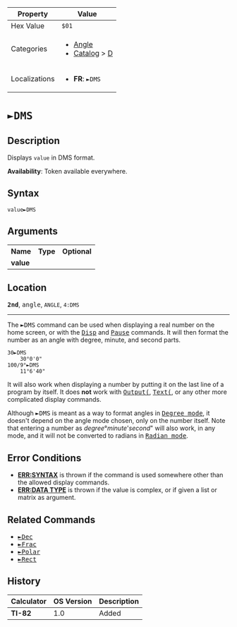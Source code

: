 | Property      | Value |
|---------------|-------|
| Hex Value     | `$01`|
| Categories    | <ul><li>[Angle](<../categories/Angle.md>)</li><li>[Catalog](<../categories/Catalog.md>) > [D](<../categories/Catalog.md#D>)</li></ul> |
| Localizations | <ul><li><b>FR</b>: `►DMS`</li></ul> |

# `►DMS`

## Description
Displays `value` in DMS format.


<b>Availability</b>: Token available everywhere.

## Syntax
`value►DMS`

## Arguments
<table>
<tr><th>Name</th><th>Type</th><th>Optional</th></tr>

<tr><td><b>value</b></td><td></td><td></td></tr>

</table>

## Location
<tt><kbd><b>2nd</b></kbd></tt>, <kbd>angle</kbd>, `ANGLE`, `4:DMS`
<hr>

The <tt>►DMS</tt> command can be used when displaying a real number on the home screen, or with the <tt><a href="Disp.md">Disp</a></tt> and <tt><a href="Pause.md">Pause</a></tt> commands. It will then format the number as an angle with degree, minute, and second parts.

```ti-basic
30►DMS
    30°0'0"
100/9°►DMS
    11°6'40"
```

It will also work when displaying a number by putting it on the last line of a program by itself. It does **not** work with <tt><a href="Output(.md">Output(</a></tt>, <tt><a href="Text(.md">Text(</a></tt>, or any other more complicated display commands.

Although <tt>►DMS</tt> is meant as a way to format angles in <tt><a href="Degree mode.md">Degree mode</a></tt>, it doesn't depend on the angle mode chosen, only on the number itself. Note that entering a number as _degree_°_minute_'_second_" will also work, in any mode, and it will not be converted to radians in <tt><a href="Radian mode.md">Radian mode</a></tt>.

## Error Conditions

*   **[ERR:SYNTAX](errors#syntax)** is thrown if the command is used somewhere other than the allowed display commands.
*   **[ERR:DATA TYPE](errors#datatype)** is thrown if the value is complex, or if given a list or matrix as argument.

## Related Commands

*   <tt><a href="►Dec.md">►Dec</a></tt>
*   <tt><a href="►Frac.md">►Frac</a></tt>
*   <tt><a href="►Polar.md">►Polar</a></tt>
*   <tt><a href="►Rect.md">►Rect</a></tt>

## History
| Calculator | OS Version | Description |
|------------|------------|-------------|
| <b>TI-82</b> | 1.0 | Added |


